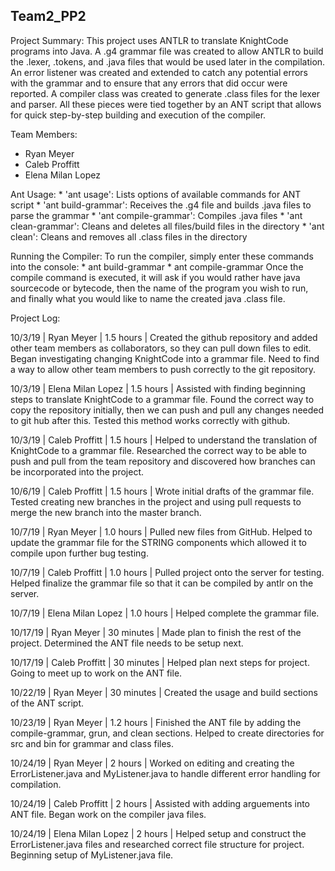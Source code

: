 ## Team2_PP2

Project Summary:
This project uses ANTLR to translate KnightCode programs into Java. A .g4 grammar file was created to allow ANTLR to build the .lexer, .tokens, and .java files that would be used later in the compilation. An error listener was created and extended to catch any potential errors with the grammar and to ensure that any errors that did occur were reported. A compiler class was created to generate .class files for the lexer and parser. All these pieces were tied together by an ANT script that allows for quick step-by-step building and execution of the compiler.

Team Members:
- Ryan Meyer
- Caleb Proffitt
- Elena Milan Lopez

Ant Usage:
     * 'ant usage': Lists options of available commands for ANT script 
     * 'ant build-grammar': Receives the .g4 file  and builds .java files to parse the grammar
     * 'ant compile-grammar': Compiles .java files
     * 'ant clean-grammar': Cleans and deletes all files/build files in the directory
     * 'ant clean': Cleans and removes all .class files in the directory
     
Running the Compiler:
To run the compiler, simply enter these commands into the console:
     * ant build-grammar
     * ant compile-grammar
Once the compile command is executed, it will ask if you would rather have java sourcecode or bytecode, then the name of the program you wish to run, and finally what you would like to name the created java .class file.

Project Log:

10/3/19 | Ryan Meyer | 1.5 hours | Created the github repository and added other team members as collaborators, so they can pull down files to edit. Began investigating changing 
KnightCode into a grammar file. Need to find a way to allow other team members to push correctly to the git repository.

10/3/19 | Elena Milan Lopez | 1.5 hours | Assisted with finding beginning steps to translate KnightCode to a grammar file. Found the correct way to copy the repository initially, then
we can push and pull any changes needed to git hub after this. Tested this method works correctly with github.

10/3/19 | Caleb Proffitt | 1.5 hours | Helped to understand the translation of KnightCode to a grammar file. Researched the correct way to be able to push and pull from the
team repository and discovered how branches can be incorporated into the project.
 
10/6/19 | Caleb Proffitt | 1.5 hours | Wrote initial drafts of the grammar file. Tested creating new branches in the project and using pull requests to merge the new branch into the master branch.

10/7/19 | Ryan Meyer | 1.0 hours | Pulled new files from GitHub. Helped to update the grammar file for the STRING components which allowed it to compile upon further bug testing.

10/7/19 | Caleb Proffitt | 1.0 hours | Pulled project onto the server for testing. Helped finalize the grammar file so that it can be compiled by antlr on the server.

10/7/19 | Elena Milan Lopez | 1.0 hours | Helped complete the grammar file.

10/17/19 | Ryan Meyer | 30 minutes | Made plan to finish the rest of the project. Determined the ANT file needs to be setup next.

10/17/19 | Caleb Proffitt | 30 minutes | Helped plan next steps for project. Going to meet up to work on the ANT file.

10/22/19 | Ryan Meyer | 30 minutes | Created the usage and build sections of the ANT script.

10/23/19 | Ryan Meyer | 1.2 hours | Finished the ANT file by adding the compile-grammar, grun, and clean sections. Helped to create directories for src and bin for grammar and 
class files.

10/24/19 | Ryan Meyer | 2 hours | Worked on editing and creating the ErrorListener.java and MyListener.java to handle different error handling for compilation. 

10/24/19 | Caleb Proffitt | 2 hours | Assisted with adding arguements into ANT file. Began work on the compiler java files.

10/24/19 | Elena Milan Lopez | 2 hours | Helped setup and construct the ErrorListener.java files and researched correct file structure for project. Beginning setup of
MyListener.java file.

